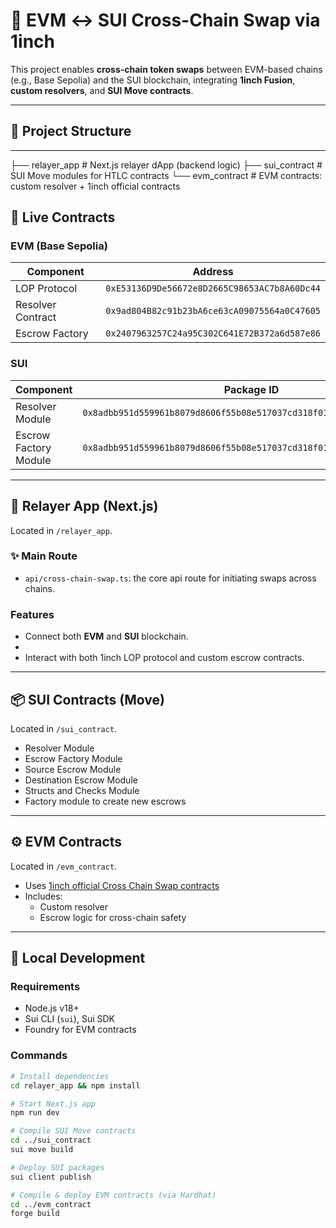 # 🔁 EVM ↔ SUI Cross-Chain Swap via 1inch

This project enables **cross-chain token swaps** between EVM-based chains (e.g., Base Sepolia) and the SUI blockchain, integrating **1inch Fusion**, **custom resolvers**, and **SUI Move contracts**.

---

## 🧱 Project Structure
---
├── relayer_app # Next.js relayer dApp (backend logic)
├── sui_contract # SUI Move modules for HTLC contracts
└── evm_contract # EVM contracts: custom resolver + 1inch official contracts

## 🚀 Live Contracts

### EVM (Base Sepolia)
| Component               | Address                                                                 |
|------------------------|-------------------------------------------------------------------------|
| LOP Protocol           | `0xE53136D9De56672e8D2665C98653AC7b8A60Dc44`                            |
| Resolver Contract      | `0x9ad804B82c91b23bA6ce63cA09075564a0C47605`                            |
| Escrow Factory         | `0x2407963257C24a95C302C641E72B372a6d587e86`                            |

### SUI
| Component               | Package ID                                                                                                    |
|------------------------|----------------------------------------------------------------------------------------------------------------|
| Resolver Module        | `0x8adbb951d559961b8079d8606f55b08e517037cd318f0134af11b70d27eec7e1`                                           |
| Escrow Factory Module  | `0x8adbb951d559961b8079d8606f55b08e517037cd318f0134af11b70d27eec7e1`                                           |

---

## 🧭 Relayer App (Next.js)

Located in `/relayer_app`.

### ✨ Main Route
- `api/cross-chain-swap.ts`: the core api route for initiating swaps across chains.

### Features
- Connect both **EVM** and **SUI** blockchain.
- 
- Interact with both 1inch LOP protocol and custom escrow contracts.

---

## 📦 SUI Contracts (Move)

Located in `/sui_contract`.

- Resolver Module
- Escrow Factory Module 
- Source Escrow Module
- Destination Escrow Module
- Structs and Checks Module 
- Factory module to create new escrows

---

## ⚙️ EVM Contracts

Located in `/evm_contract`.

- Uses [1inch official Cross Chain Swap contracts](https://github.com/1inch/cross-chain-swap)
- Includes:
  - Custom resolver
  - Escrow logic for cross-chain safety

---

## 🧪 Local Development

### Requirements
- Node.js v18+
- Sui CLI (`sui`), Sui SDK
- Foundry for EVM contracts

### Commands

```bash
# Install dependencies
cd relayer_app && npm install

# Start Next.js app
npm run dev

# Compile SUI Move contracts
cd ../sui_contract
sui move build

# Deploy SUI packages
sui client publish 

# Compile & deploy EVM contracts (via Hardhat)
cd ../evm_contract
forge build
